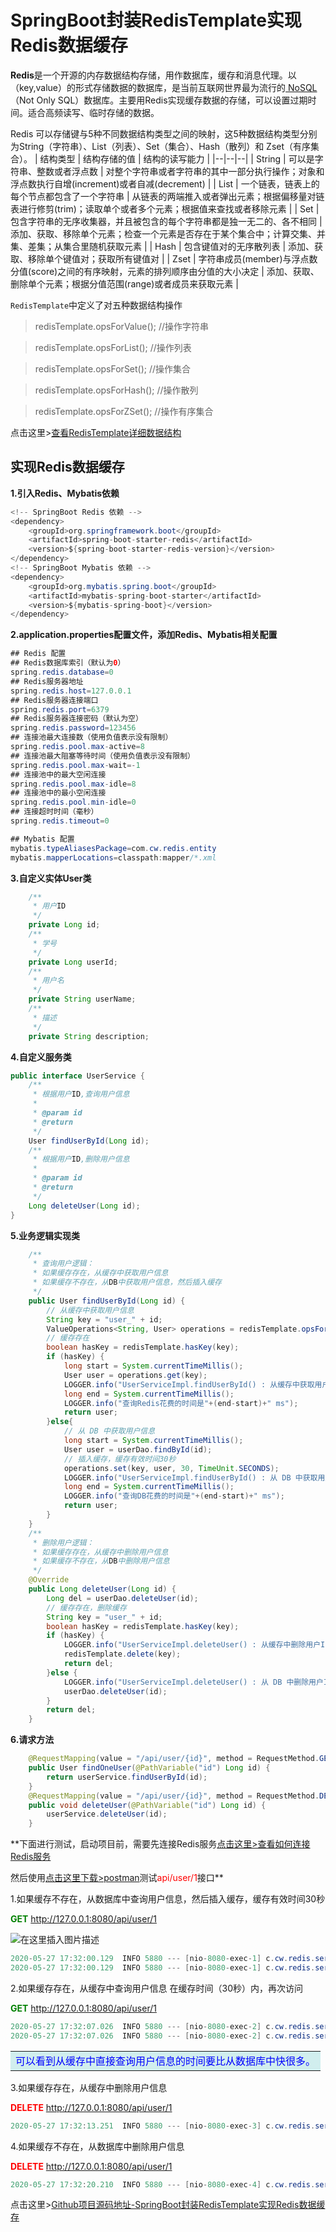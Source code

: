 # SpringBoot封装RedisTemplate实现Redis数据缓存
**Redis**是一个开源的内存数据结构存储，用作数据库，缓存和消息代理。以（key,value）的形式存储数据的数据库，是当前互联网世界最为流行的[ NoSQL](https://baike.baidu.com/item/NoSQL/8828247?fr=aladdin)（Not Only SQL）数据库。主要用Redis实现缓存数据的存储，可以设置过期时间。适合高频读写、临时存储的数据。

Redis 可以存储键与5种不同数据结构类型之间的映射，这5种数据结构类型分别为String（字符串）、List（列表）、Set（集合）、Hash（散列）和 Zset（有序集合）。
| 结构类型 | 结构存储的值 | 结构的读写能力 |
|--|--|--|
| String | 可以是字符串、整数或者浮点数 | 对整个字符串或者字符串的其中一部分执行操作；对象和浮点数执行自增(increment)或者自减(decrement) |
| List | 一个链表，链表上的每个节点都包含了一个字符串 | 从链表的两端推入或者弹出元素；根据偏移量对链表进行修剪(trim)；读取单个或者多个元素；根据值来查找或者移除元素 |
| Set | 包含字符串的无序收集器，并且被包含的每个字符串都是独一无二的、各不相同 | 添加、获取、移除单个元素；检查一个元素是否存在于某个集合中；计算交集、并集、差集；从集合里随机获取元素 |
| Hash | 包含键值对的无序散列表 | 添加、获取、移除单个键值对；获取所有键值对 |
| Zset | 字符串成员(member)与浮点数分值(score)之间的有序映射，元素的排列顺序由分值的大小决定 | 添加、获取、删除单个元素；根据分值范围(range)或者成员来获取元素 |

<code>RedisTemplate</code>中定义了对五种数据结构操作

> redisTemplate.opsForValue(); //操作字符串

> redisTemplate.opsForList(); //操作列表

> redisTemplate.opsForSet(); //操作集合

> redisTemplate.opsForHash(); //操作散列

> redisTemplate.opsForZSet(); //操作有序集合

点击这里>[查看RedisTemplate详细数据结构](https://www.jianshu.com/p/7bf5dc61ca06/)
## 实现Redis数据缓存
**1.引入Redis、Mybatis依赖**
```java
<!-- SpringBoot Redis 依赖 -->
<dependency>
    <groupId>org.springframework.boot</groupId>
    <artifactId>spring-boot-starter-redis</artifactId>
    <version>${spring-boot-starter-redis-version}</version>
</dependency>
<!-- SpringBoot Mybatis 依赖 -->
<dependency>
    <groupId>org.mybatis.spring.boot</groupId>
    <artifactId>mybatis-spring-boot-starter</artifactId>
    <version>${mybatis-spring-boot}</version>
</dependency>
```
**2.application.properties配置文件，添加Redis、Mybatis相关配置**
```java
## Redis 配置
## Redis数据库索引（默认为0）
spring.redis.database=0
## Redis服务器地址
spring.redis.host=127.0.0.1
## Redis服务器连接端口
spring.redis.port=6379
## Redis服务器连接密码（默认为空）
spring.redis.password=123456
## 连接池最大连接数（使用负值表示没有限制）
spring.redis.pool.max-active=8
## 连接池最大阻塞等待时间（使用负值表示没有限制）
spring.redis.pool.max-wait=-1
## 连接池中的最大空闲连接
spring.redis.pool.max-idle=8
## 连接池中的最小空闲连接
spring.redis.pool.min-idle=0
## 连接超时时间（毫秒）
spring.redis.timeout=0

## Mybatis 配置
mybatis.typeAliasesPackage=com.cw.redis.entity
mybatis.mapperLocations=classpath:mapper/*.xml
```
**3.自定义实体User类**
```java
    /**
     * 用户ID
     */
    private Long id;
    /**
     * 学号
     */
    private Long userId;
    /**
     * 用户名
     */
    private String userName;
    /**
     * 描述
     */
    private String description;
```
**4.自定义服务类**
```java
public interface UserService {
    /**
     * 根据用户ID,查询用户信息
     *
     * @param id
     * @return
     */
    User findUserById(Long id);
    /**
     * 根据用户ID,删除用户信息
     *
     * @param id
     * @return
     */
    Long deleteUser(Long id);
}
```
**5.业务逻辑实现类**
```java
    /**
     * 查询用户逻辑：
     * 如果缓存存在，从缓存中获取用户信息
     * 如果缓存不存在，从DB中获取用户信息，然后插入缓存
     */
    public User findUserById(Long id) {
        // 从缓存中获取用户信息
        String key = "user_" + id;
        ValueOperations<String, User> operations = redisTemplate.opsForValue();
        // 缓存存在
        boolean hasKey = redisTemplate.hasKey(key);
        if (hasKey) {
            long start = System.currentTimeMillis();
            User user = operations.get(key);
            LOGGER.info("UserServiceImpl.findUserById() : 从缓存中获取用户 >> " + user.toString());
            long end = System.currentTimeMillis();
            LOGGER.info("查询Redis花费的时间是"+(end-start)+" ms");
            return user;
        }else{
            // 从 DB 中获取用户信息
            long start = System.currentTimeMillis();
            User user = userDao.findById(id);
            // 插入缓存，缓存有效时间30秒
            operations.set(key, user, 30, TimeUnit.SECONDS);
            LOGGER.info("UserServiceImpl.findUserById() : 从 DB 中获取用户 >> " + user.toString());
            long end = System.currentTimeMillis();
            LOGGER.info("查询DB花费的时间是"+(end-start)+" ms");
            return user;
        }
    }
    /**
     * 删除用户逻辑：
     * 如果缓存存在，从缓存中删除用户信息
     * 如果缓存不存在，从DB中删除用户信息
     */
    @Override
    public Long deleteUser(Long id) {
        Long del = userDao.deleteUser(id);
        // 缓存存在，删除缓存
        String key = "user_" + id;
        boolean hasKey = redisTemplate.hasKey(key);
        if (hasKey) {
            LOGGER.info("UserServiceImpl.deleteUser() : 从缓存中删除用户ID >> " + id);
            redisTemplate.delete(key);
            return del;
        }else {
            LOGGER.info("UserServiceImpl.deleteUser() : 从 DB 中删除用户ID >> " + id);
            userDao.deleteUser(id);
        }
        return del;
    }
```
**6.请求方法**
```java
    @RequestMapping(value = "/api/user/{id}", method = RequestMethod.GET)
    public User findOneUser(@PathVariable("id") Long id) {
        return userService.findUserById(id);
    }
    @RequestMapping(value = "/api/user/{id}", method = RequestMethod.DELETE)
    public void deleteUser(@PathVariable("id") Long id) {
        userService.deleteUser(id);
    }
```
**下面进行测试，启动项目前，需要先连接Redis服务[点击这里>查看如何连接Redis服务](https://blog.csdn.net/weixin_44316527/article/details/106365859)

然后使用[点击这里下载>postman](https://www.postman.com)测试<font color="red">api/user/1</font>接口**

1.如果缓存不存在，从数据库中查询用户信息，然后插入缓存，缓存有效时间30秒

<font color=green>**GET**</font> http://127.0.0.1:8080/api/user/1

![在这里插入图片描述](https://img-blog.csdnimg.cn/20200529170554831.png?x-oss-process=image/watermark,type_ZmFuZ3poZW5naGVpdGk,shadow_10,text_aHR0cHM6Ly9ibG9nLmNzZG4ubmV0L3dlaXhpbl80NDMxNjUyNw==,size_16,color_FFFFFF,t_70)


```java
2020-05-27 17:32:00.129  INFO 5880 --- [nio-8080-exec-1] c.cw.redis.service.impl.UserServiceImpl  : UserServiceImpl.findUserById() : 从 DB 中查询用户 >> User{id=1, userId=12305, userName='蔡小柴', description='就读于国立中央大学资讯工程'}
2020-05-27 17:32:00.129  INFO 5880 --- [nio-8080-exec-1] c.cw.redis.service.impl.UserServiceImpl  : 查询DB花费的时间是251 ms
```
2.如果缓存存在，从缓存中查询用户信息
在缓存时间（30秒）内，再次访问

<font color=green>**GET**</font> http://127.0.0.1:8080/api/user/1

```java
2020-05-27 17:32:07.026  INFO 5880 --- [nio-8080-exec-2] c.cw.redis.service.impl.UserServiceImpl  : UserServiceImpl.findUserById() : 从缓存中查询用户 >> User{id=1, userId=12305, userName='蔡小柴', description='就读于国立中央大学资讯工程'}
2020-05-27 17:32:07.026  INFO 5880 --- [nio-8080-exec-2] c.cw.redis.service.impl.UserServiceImpl  : 查询Redis花费的时间是7 ms
```
<table><tr><td bgcolor=#D1EEEE><font color=blue>可以看到从缓存中直接查询用户信息的时间要比从数据库中快很多。</font></td></tr></table>

3.如果缓存存在，从缓存中删除用户信息

<font color=red>**DELETE**</font> http://127.0.0.1:8080/api/user/1

```java
2020-05-27 17:32:13.251  INFO 5880 --- [nio-8080-exec-3] c.cw.redis.service.impl.UserServiceImpl  : UserServiceImpl.deleteUser() : 从缓存中删除用户ID >> 1
```
4.如果缓存不存在，从数据库中删除用户信息

<font color=red>**DELETE**</font> http://127.0.0.1:8080/api/user/1

```java
2020-05-27 17:32:20.210  INFO 5880 --- [nio-8080-exec-4] c.cw.redis.service.impl.UserServiceImpl  : UserServiceImpl.deleteUser() : 从 DB 中删除用户ID >> 1
```

点击这里>[Github项目源码地址-SpringBoot封装RedisTemplate实现Redis数据缓存](https://github.com/ChuaWi/SpringBoot-Redis)
